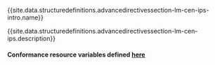 {{site.data.structuredefinitions.advancedirectivessection-lm-cen-ips-intro.name}}

{{site.data.structuredefinitions.advancedirectivessection-lm-cen-ips.description}}

#### Conformance resource variables defined [here](http://wiki.hl7.org/index.php?title=IG_Publisher_Documentation#Jekyll)
